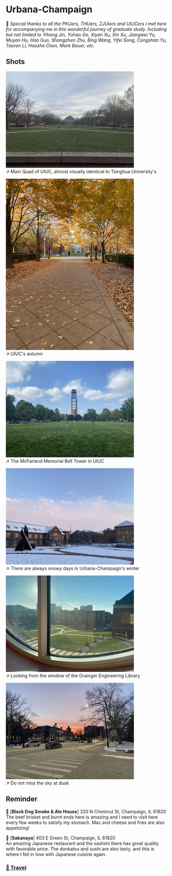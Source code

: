# Urbana-Champaign

🩵 *Special thanks to all the PKUers, THUers, ZJUIers and UIUCers I met here for accompanying me in this wonderful journey of graduate study. Including but not limited to Yihong Jin, Yuhao Ge, Xiyan Xu, Xin Xu, Jiangwei Yu, Muyan Hu, Hao Guo, Shangzhen Zhu, Bing Wang, Yifei Song, Congshan Yu, Taoran Li, Haozhe Chen, Mark Bauer, etc.*

## Shots

<img src="../img/Urbana/lawn.jpeg" width=400/>\
↗️ Main Quad of UIUC, almost visually identical to Tsinghua University's

<img src="../img/Urbana/autumn.jpeg" width=400/>\
↗️ UIUC's autumn

<img src="../img/Urbana/bell.jpeg" width=400/>\
↗️ The McFarland Memorial Bell Tower in UIUC

<img src="../img/Urbana/snow.jpeg" width=400/>\
↗️ There are always snowy days in Urbana-Champaign's winter

<img src="../img/Urbana/library.jpeg" width=400/>\
↗️ Looking from the window of the Grainger Engineering Library

<img src="../img/Urbana/dusk.jpeg" width=400/>\
↗️ Do not miss the sky at dusk

## Reminder
📍 [**Black Dog Smoke & Ale House**] 320 N Chestnut St, Champaign, IL 61820\
The beef brisket and burnt ends here is amazing and I need to visit here every few weeks to satisfy my stomach. Mac and cheese and fries are also appetizing! 

📍 [**Sakanaya**] 403 E Green St, Champaign, IL 61820\
An amazing Japanese restaurant and the sashimi there has great quality with favorable price. The donkatsu and sushi are also tasty, and this is where I fell in love with Japanese cuisine again.


### [🚢 Travel](./travel.md)